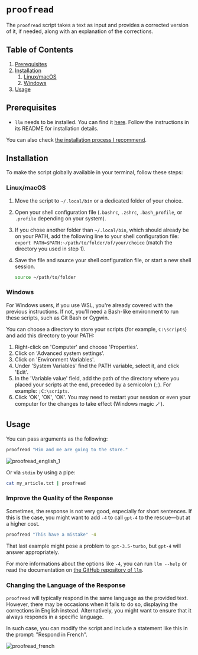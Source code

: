 # `proofread`

The `proofread` script takes a text as input and provides a corrected version of it, if needed, along with an explanation of the corrections.

<!-- TOC -->
## Table of Contents

1. [Prerequisites](#prerequisites)
1. [Installation](#installation)
    1. [Linux/macOS](#linuxmacos)
    1. [Windows](#windows)
1. [Usage](#usage)
<!-- /TOC -->

## Prerequisites

* `llm` needs to be installed. You can find it [here](https://github.com/simonw/llm). Follow the instructions in its README for installation details.

You can also check [the installation process I recommend](https://github.com/sderev/llm-toolbox#install-llm-with-pipx).

## Installation

To make the script globally available in your terminal, follow these steps:

### Linux/macOS

1. Move the script to `~/.local/bin` or a dedicated folder of your choice.
1. Open your shell configuration file (`.bashrc`, `.zshrc`, `.bash_profile`, or `.profile` depending on your system).
1. If you chose another folder than `~/.local/bin`, which should already be on your PATH, add the following line to your shell configuration file: `export PATH=$PATH:~/path/to/folder/of/your/choice` (match the directory you used in step 1).
1. Save the file and source your shell configuration file, or start a new shell session.

    ```bash
    source ~/path/to/folder
    ```

### Windows

For Windows users, if you use WSL, you're already covered with the previous instructions. If not, you'll need a Bash-like environment to run these scripts, such as Git Bash or Cygwin. 

You can choose a directory to store your scripts (for example, `C:\scripts`) and add this directory to your PATH:

1. Right-click on 'Computer' and choose 'Properties'.
1. Click on 'Advanced system settings'.
1. Click on 'Environment Variables'.
1. Under 'System Variables' find the PATH variable, select it, and click 'Edit'.
1. In the 'Variable value' field, add the path of the directory where you placed your scripts at the end, preceded by a semicolon (`;`). For example: `;C:\scripts`.
1. Click 'OK', 'OK', 'OK'. You may need to restart your session or even your computer for the changes to take effect (Windows magic 🪄).

## Usage

You can pass arguments as the following:

```bash
proofread "Him and me are going to the store."
```

![proofread_english_1](https://github.com/sderev/llm-toolbox/assets/24412384/74e14a66-748f-4334-b1b4-cb511c80287c)

Or via `stdin` by using a pipe:

```bash
cat my_article.txt | proofread
```

### Improve the Quality of the Response

Sometimes, the response is not very good, especially for short sentences. If this is the case, you might want to add `-4` to call `gpt-4` to the rescue—but at a higher cost.

```bash
proofread "This have a mistake" -4
```

That last example might pose a problem to `gpt-3.5-turbo`, but `gpt-4` will answer appropriately.

For more informations about the options like `-4`, you can run `llm --help` or read the documentation on [the GitHub repository of `llm`](https://github.com/simonw/llm).

### Changing the Language of the Response

`proofread` will typically respond in the same language as the provided text. However, there may be occasions when it fails to do so, displaying the corrections in English instead. Alternatively, you might want to ensure that it always responds in a specific language.

In such case, you can modify the script and include a statement like this in the prompt: "Respond in French".

![proofread_french](https://github.com/sderev/llm-toolbox/assets/24412384/3bd02d3e-e8ce-4756-a3e1-b4a55475226c)
